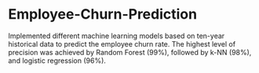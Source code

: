 # Employee-Churn-Prediction

Implemented different machine learning models based on ten-year historical data to predict the employee churn rate. The highest level of precision was achieved by Random Forest (99%), followed by k-NN (98%), and logistic regression (96%).
